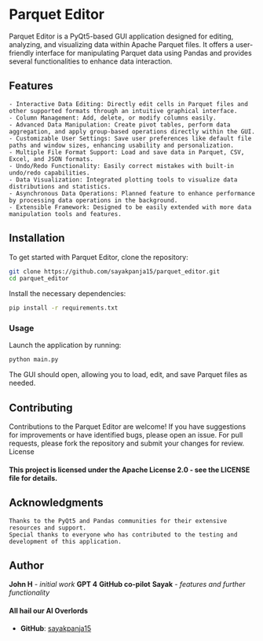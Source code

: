 # Parquet Editor

Parquet Editor is a PyQt5-based GUI application designed for editing, analyzing, and visualizing data within Apache Parquet files. It offers a user-friendly interface for manipulating Parquet data using Pandas and provides several functionalities to enhance data interaction.

## Features

    - Interactive Data Editing: Directly edit cells in Parquet files and other supported formats through an intuitive graphical interface.
    - Column Management: Add, delete, or modify columns easily.
    - Advanced Data Manipulation: Create pivot tables, perform data aggregation, and apply group-based operations directly within the GUI.
    - Customizable User Settings: Save user preferences like default file paths and window sizes, enhancing usability and personalization.
    - Multiple File Format Support: Load and save data in Parquet, CSV, Excel, and JSON formats.
    - Undo/Redo Functionality: Easily correct mistakes with built-in undo/redo capabilities.
    - Data Visualization: Integrated plotting tools to visualize data distributions and statistics.
    - Asynchronous Data Operations: Planned feature to enhance performance by processing data operations in the background.
    - Extensible Framework: Designed to be easily extended with more data manipulation tools and features.


## Installation

To get started with Parquet Editor, clone the repository:

```bash
git clone https://github.com/sayakpanja15/parquet_editor.git
cd parquet_editor
```
Install the necessary dependencies:
```bash
pip install -r requirements.txt
```
### Usage

Launch the application by running:
```bash
python main.py
```
The GUI should open, allowing you to load, edit, and save Parquet files as needed.


## Contributing

Contributions to the Parquet Editor are welcome! If you have suggestions for improvements or have identified bugs, please open an issue. For pull requests, please fork the repository and submit your changes for review.
License

#### This project is licensed under the Apache License 2.0 - see the LICENSE file for details.

## Acknowledgments

    Thanks to the PyQt5 and Pandas communities for their extensive resources and support.
    Special thanks to everyone who has contributed to the testing and development of this application.

## Author

**John H** - *initial work*
**GPT 4**
**GitHub co-pilot**
**Sayak** - *features and further functionality*

#### All hail our AI Overlords

- **GitHub**: [sayakpanja15](https://github.com/sayakpanja15)
